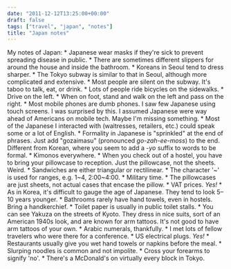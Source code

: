 ```yaml
---
date: "2011-12-12T13:25:00+00:00"
draft: false
tags: ["travel", "japan", "notes"]
title: "Japan notes"
---
```

My notes of Japan: * Japanese wear masks if they're sick to prevent spreading disease in public. * There are sometimes different slippers for around the house and inside the bathroom. * Koreans in Seoul tend to dress sharper. * The Tokyo subway is similar to that in Seoul, although more complicated and extensive. * Most people are silent on the subway. It's taboo to talk, eat, or drink. * Lots of people ride bicycles on the sidewalks. * Drive on the left. * When on foot, stand and walk on the left and pass on the right. * Most mobile phones are dumb phones. I saw few Japanese using touch screens. I was surprised by this. I assumed Japanese were way ahead of Americans on mobile tech. Maybe I'm missing something. * Most of the Japanese I interacted with (waitresses, retailers, etc.) could speak some or a lot of English. * Formality in Japanese is "sprinkled" at the end of phrases. Just add "gozaimasu" (pronounced *go-zah-ee-moss*) to the end. Different from Korean, where you seem to add a *-yo* suffix to words to be formal. * Kimonos everywhere. * When you check out of a hostel, you have to bring your pillowcase to reception. Just the pillowcase, not the sheets. Weird. * Sandwiches are either triangular or rectilinear. * The character '~' is used for ranges, e.g. 1~4, 2:00~4:00. * Military time. * The pillowcases are just sheets, not actual cases that encase the pillow. * VAT prices. *Yes!* * As in Korea, it's difficult to gauge the age of Japanese. They tend to look 5–10 years younger. * Bathrooms rarely have hand towels, even in hostels. Bring a handkerchief. * Toilet paper is usually in public toilet stalls. * You can see Yakuza on the streets of Kyoto. They dress in nice suits, sort of an American 1940s look, and are known for arm tattoos. It's not good to have arm tattoos of your own. * Arabic numerals, thankfully. * I met lots of fellow travelers who were there for a conference. * US electrical plugs. *Yes!* * Restaurants usually give you wet hand towels or napkins before the meal. * Slurping noodles is common and not impolite. * Cross your forearms to signify 'no'. * There's a McDonald's on virtually every block in Tokyo.

